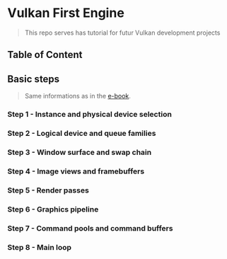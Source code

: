 # Vulkan First Engine

> This repo serves has tutorial for futur Vulkan development projects

## Table of Content

## Basic steps

> Same informations as in the [e-book](vulkan_tutorial_en.pdf).

### Step 1 - Instance and physical device selection

### Step 2 - Logical device and queue families

### Step 3 - Window surface and swap chain

### Step 4 - Image views and framebuffers

### Step 5 - Render passes

### Step 6 - Graphics pipeline

### Step 7 - Command pools and command buffers

### Step 8 - Main loop

